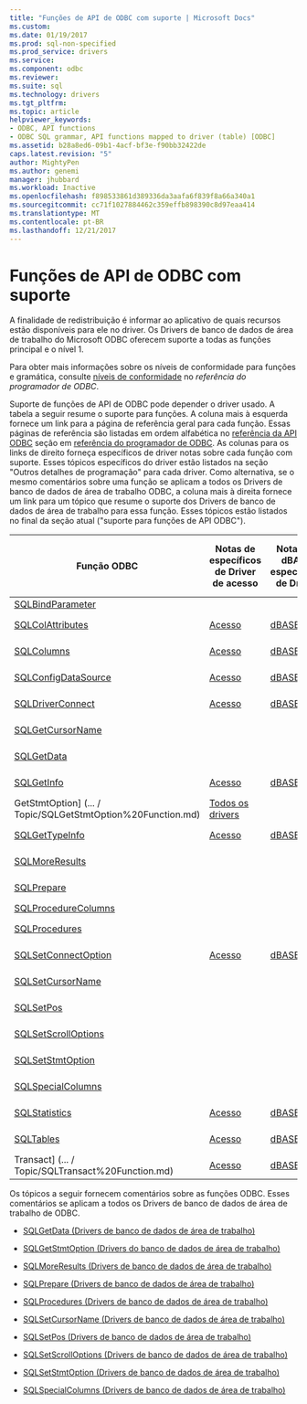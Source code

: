 ```yaml
---
title: "Funções de API de ODBC com suporte | Microsoft Docs"
ms.custom: 
ms.date: 01/19/2017
ms.prod: sql-non-specified
ms.prod_service: drivers
ms.service: 
ms.component: odbc
ms.reviewer: 
ms.suite: sql
ms.technology: drivers
ms.tgt_pltfrm: 
ms.topic: article
helpviewer_keywords:
- ODBC, API functions
- ODBC SQL grammar, API functions mapped to driver (table) [ODBC]
ms.assetid: b28a8ed6-09b1-4acf-bf3e-f90bb32422de
caps.latest.revision: "5"
author: MightyPen
ms.author: genemi
manager: jhubbard
ms.workload: Inactive
ms.openlocfilehash: f898533861d389336da3aafa6f839f8a66a340a1
ms.sourcegitcommit: cc71f1027884462c359effb898390c8d97eaa414
ms.translationtype: MT
ms.contentlocale: pt-BR
ms.lasthandoff: 12/21/2017
---
```

# <a name="supported-odbc-api-functions"></a>Funções de API de ODBC com suporte
A finalidade de redistribuição é informar ao aplicativo de quais recursos estão disponíveis para ele no driver. Os Drivers de banco de dados de área de trabalho do Microsoft ODBC oferecem suporte a todas as funções principal e o nível 1.  
  
 Para obter mais informações sobre os níveis de conformidade para funções e gramática, consulte [níveis de conformidade](../../odbc/reference/develop-app/conformance-levels.md) no *referência do programador de ODBC*.  
  
 Suporte de funções de API de ODBC pode depender o driver usado. A tabela a seguir resume o suporte para funções. A coluna mais à esquerda fornece um link para a página de referência geral para cada função. Essas páginas de referência são listadas em ordem alfabética no [referência da API ODBC](../../odbc/reference/syntax/odbc-api-reference.md) seção em [referência do programador de ODBC](../../odbc/reference/odbc-programmer-s-reference.md). As colunas para os links de direito forneça específicos de driver notas sobre cada função com suporte. Esses tópicos específicos do driver estão listados na seção "Outros detalhes de programação" para cada driver. Como alternativa, se o mesmo comentários sobre uma função se aplicam a todos os Drivers de banco de dados de área de trabalho ODBC, a coluna mais à direita fornece um link para um tópico que resume o suporte dos Drivers de banco de dados de área de trabalho para essa função. Esses tópicos estão listados no final da seção atual ("suporte para funções de API ODBC").  
  
|Função ODBC|Notas de específicos de Driver de acesso|Notas de dBASE específicos de Driver|Notas do Paradox específicos de Driver|Notas de específicos de Driver do arquivo de texto|Notas de específicos de Driver do Excel|Notas relevantes para todos os drivers|  
|-------------------|-----------------------------------|----------------------------------|------------------------------------|--------------------------------------|----------------------------------|-----------------------------------|  
|[SQLBindParameter](../../odbc/reference/syntax/sqlbindparameter-function.md)|||||[Excel](../../odbc/microsoft/sqlbindparameter-excel-driver.md)||  
|[SQLColAttributes](../../odbc/reference/syntax/sqlcolattributes-function.md)|[Acesso](../../odbc/microsoft/sqlcolattributes-access-driver.md)|[dBASE](../../odbc/microsoft/sqlcolattributes-dbase-driver.md)|[Paradox](../../odbc/microsoft/sqlcolattributes-paradox-driver.md)|[Arquivo de texto](../../odbc/microsoft/sqlcolattributes-text-file-driver.md)|[Excel](../../odbc/microsoft/sqlcolattributes-excel-driver.md)||  
|[SQLColumns](../../odbc/reference/syntax/sqlcolattributes-function.md)|[Acesso](../../odbc/microsoft/sqlcolattributes-access-driver.md)|[dBASE](../../odbc/microsoft/sqlcolattributes-dbase-driver.md)|[Paradox](../../odbc/microsoft/sqlcolattributes-paradox-driver.md)|[Arquivo de texto](../../odbc/microsoft/sqlcolattributes-text-file-driver.md)|[Excel](../../odbc/microsoft/sqlcolattributes-excel-driver.md)||  
|[SQLConfigDataSource](../../odbc/reference/syntax/sqlconfigdatasource-function.md)|[Acesso](../../odbc/microsoft/sqlconfigdatasource-access-driver.md)|[dBASE](../../odbc/microsoft/sqlconfigdatasource-dbase-driver.md)|[Paradox](../../odbc/microsoft/sqlconfigdatasource-paradox-driver.md)|[Arquivo de texto](../../odbc/microsoft/sqlconfigdatasource-text-file-driver.md)|[Excel](../../odbc/microsoft/odbc-jet-sqlconfigdatasource-excel-driver.md)||  
|[SQLDriverConnect](../../odbc/reference/syntax/sqldriverconnect-function.md)|[Acesso](../../odbc/microsoft/sqldriverconnect-access-driver.md)|[dBASE](../../odbc/microsoft/sqldriverconnect-dbase-driver.md)|[Paradox](../../odbc/microsoft/sqldriverconnect-paradox-driver.md)|[Arquivo de texto](../../odbc/microsoft/sqldriverconnect-text-file-driver.md)|[Excel](../../odbc/microsoft/sqldriverconnect-excel-driver.md)||  
|[SQLGetCursorName](../../odbc/reference/syntax/sqlgetcursorname-function.md)||||||[Todos os drivers](../../odbc/microsoft/sqlgetcursorname-desktop-database-drivers.md)|  
|[SQLGetData](../../odbc/reference/syntax/sqlgetdata-function.md)||||||[Todos os drivers](../../odbc/microsoft/sqlgetdata-desktop-database-drivers.md)|  
|[SQLGetInfo](../../odbc/reference/syntax/sqlgetinfo-function.md)|[Acesso](../../odbc/microsoft/sqlgetinfo-access-driver.md)|[dBASE](../../odbc/microsoft/sqlgetinfo-dbase-driver.md)|[Paradox](../../odbc/microsoft/sqlgetinfo-paradox-driver.md)|[Arquivo de texto](../../odbc/microsoft/sqlgetinfo-text-file-driver.md)|[Excel](../../odbc/microsoft/sqlgetinfo-excel-driver.md)||  
GetStmtOption] (... / Topic/SQLGetStmtOption%20Function.md)|[Todos os drivers](../../odbc/microsoft/sqlgetstmtoption-desktop-database-drivers.md)||||||  
|[SQLGetTypeInfo](../../odbc/reference/syntax/sqlgettypeinfo-function.md)|[Acesso](../../odbc/microsoft/sqlgettypeinfo-access-driver.md)|[dBASE](../../odbc/microsoft/sqlgettypeinfo-dbase-driver.md)|[Paradox](../../odbc/microsoft/sqlgettypeinfo-paradox-driver.md)|[Arquivo de texto](../../odbc/microsoft/sqlgettypeinfo-text-file-driver.md)|[Excel](../../odbc/microsoft/sqlgettypeinfo-excel-driver.md)||  
|[SQLMoreResults](../../odbc/reference/syntax/sqlmoreresults-function.md)||||||[Todos os drivers](../../odbc/microsoft/sqlmoreresults-desktop-database-drivers.md)|  
|[SQLPrepare](../../odbc/reference/syntax/sqlprepare-function.md)||||||[Todos os drivers](../../odbc/microsoft/sqlprepare-desktop-database-drivers.md)|  
|[SQLProcedureColumns](../../odbc/reference/syntax/sqlprocedurecolumns-function.md)||||||[Acesso](../../odbc/microsoft/sqlprocedurecolumns-access-driver.md)|  
|[SQLProcedures](../../odbc/reference/syntax/sqlprocedures-function.md)||||||[Todos os drivers](../../odbc/microsoft/sqlprocedures-desktop-database-drivers.md)|  
|[SQLSetConnectOption](../../odbc/reference/syntax/sqlsetconnectoption-function.md)|[Acesso](../../odbc/microsoft/sqlsetconnectoption-access-driver.md)|[dBASE](../../odbc/microsoft/sqlsetconnectoption-dbase-driver.md)|[Paradox](../../odbc/microsoft/sqlsetconnectoption-paradox-driver.md)|[Arquivo de texto](../../odbc/microsoft/sqlsetconnectoption-text-file-driver.md)|[Excel](../../odbc/microsoft/sqlsetconnectoption-excel-driver.md)||  
|[SQLSetCursorName](../../odbc/reference/syntax/sqlsetcursorname-function.md)||||||[Todos os drivers](../../odbc/microsoft/sqlsetcursorname-desktop-database-drivers.md)|  
|[SQLSetPos](../../odbc/reference/syntax/sqlsetpos-function.md)||||||[Todos os drivers](../../odbc/microsoft/sqlsetpos-desktop-database-drivers.md)|  
|[SQLSetScrollOptions](../../odbc/reference/syntax/sqlsetscrolloptions-function.md)||||||[Todos os drivers](../../odbc/microsoft/sqlsetscrolloptions-desktop-database-drivers.md)|  
|[SQLSetStmtOption](../../odbc/reference/syntax/sqlsetstmtoption-function.md)||||||[Todos os drivers](../../odbc/microsoft/sqlsetstmtoption-desktop-database-drivers.md)|  
|[SQLSpecialColumns](../../odbc/reference/syntax/sqlspecialcolumns-function.md)||||||[Todos os drivers](../../odbc/microsoft/sqlspecialcolumns-desktop-database-drivers.md)|  
|[SQLStatistics](../../odbc/reference/syntax/sqlstatistics-function.md)|[Acesso](../../odbc/microsoft/sqlstatistics-access-driver.md)|[dBASE](../../odbc/microsoft/sqlstatistics-dbase-driver.md)|[Paradox](../../odbc/microsoft/sqlstatistics-paradox-driver.md)|[Arquivo de texto](../../odbc/microsoft/sqlstatistics-text-file-driver.md)|[Excel](../../odbc/microsoft/sqlstatistics-excel-driver.md)||  
|[SQLTables](../../odbc/reference/syntax/sqltables-function.md)|[Acesso](../../odbc/microsoft/sqltables-access-driver.md)|[dBASE](../../odbc/microsoft/sqltables-dbase-driver.md)|[Paradox](../../odbc/microsoft/sqltables-paradox-driver.md)|[Arquivo de texto](../../odbc/microsoft/sqltables-text-file-driver.md)|[Excel](../../odbc/microsoft/sqltables-excel-driver.md)||  
Transact] (... / Topic/SQLTransact%20Function.md)|[Acesso](../../odbc/microsoft/sqltransact-access-driver.md)|[dBASE](../../odbc/microsoft/sqltransact-dbase-driver.md)|[Paradox](../../odbc/microsoft/sqltransact-paradox-driver.md)|[Arquivo de texto](../../odbc/microsoft/sqltransact-text-file-driver.md)|[Excel](../../odbc/microsoft/sqltransact-excel-driver.md)||  
  
 Os tópicos a seguir fornecem comentários sobre as funções ODBC. Esses comentários se aplicam a todos os Drivers de banco de dados de área de trabalho de ODBC.  
  
-   [SQLGetData (Drivers de banco de dados de área de trabalho)](../../odbc/microsoft/sqlgetdata-desktop-database-drivers.md)  
  
-   [SQLGetStmtOption (Drivers do banco de dados de área de trabalho)](../../odbc/microsoft/sqlgetstmtoption-desktop-database-drivers.md)  
  
-   [SQLMoreResults (Drivers de banco de dados de área de trabalho)](../../odbc/microsoft/sqlmoreresults-desktop-database-drivers.md)  
  
-   [SQLPrepare (Drivers de banco de dados de área de trabalho)](../../odbc/microsoft/sqlprepare-desktop-database-drivers.md)  
  
-   [SQLProcedures (Drivers de banco de dados de área de trabalho)](../../odbc/microsoft/sqlprocedures-desktop-database-drivers.md)  
  
-   [SQLSetCursorName (Drivers de banco de dados de área de trabalho)](../../odbc/microsoft/sqlsetcursorname-desktop-database-drivers.md)  
  
-   [SQLSetPos (Drivers de banco de dados de área de trabalho)](../../odbc/microsoft/sqlsetpos-desktop-database-drivers.md)  
  
-   [SQLSetScrollOptions (Drivers de banco de dados de área de trabalho)](../../odbc/microsoft/sqlsetscrolloptions-desktop-database-drivers.md)  
  
-   [SQLSetStmtOption (Drivers de banco de dados de área de trabalho)](../../odbc/microsoft/sqlsetstmtoption-desktop-database-drivers.md)  
  
-   [SQLSpecialColumns (Drivers de banco de dados de área de trabalho)](../../odbc/microsoft/sqlspecialcolumns-desktop-database-drivers.md)
